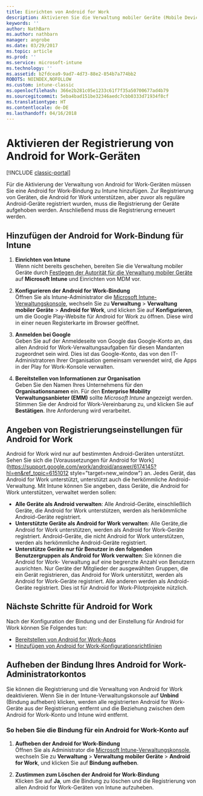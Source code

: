 ```yaml
---
title: Einrichten von Android for Work
description: Aktivieren Sie die Verwaltung mobiler Geräte (Mobile Device Management, MDM) für Android for Work-Geräte mit Microsoft Intune.
keywords: ''
author: NathBarn
ms.author: nathbarn
manager: angrobe
ms.date: 03/29/2017
ms.topic: article
ms.prod: ''
ms.service: microsoft-intune
ms.technology: ''
ms.assetid: b2fdcea9-9ad7-4d73-88e2-854b7a774bb2
ROBOTS: NOINDEX,NOFOLLOW
ms.custom: intune-classic
ms.openlocfilehash: 366e2b281c05e1233c61f7f35a50700677ad4b79
ms.sourcegitcommit: 5eba4bad151be32346aedc7cbb0333d71934f8cf
ms.translationtype: HT
ms.contentlocale: de-DE
ms.lasthandoff: 04/16/2018
---
```

# <a name="enable-enrollment-of-android-for-work-devices"></a>Aktivieren der Registrierung von Android for Work-Geräten

[!INCLUDE [classic-portal](../includes/classic-portal.md)]

Für die Aktivierung der Verwaltung von Android for Work-Geräten müssen Sie eine Android for Work-Bindung zu Intune hinzufügen. Zur Registrierung von Geräten, die Android for Work unterstützen, aber zuvor als reguläre Android-Geräte registriert wurden, muss die Registrierung der Geräte aufgehoben werden. Anschließend muss die Registrierung erneuert werden.

## <a name="add-android-for-work-binding-for-intune"></a>Hinzufügen der Android for Work-Bindung für Intune

1. **Einrichten von Intune**<br>
Wenn nicht bereits geschehen, bereiten Sie die Verwaltung mobiler Geräte durch [Festlegen der Autorität für die Verwaltung mobiler Geräte](/intune-classic/get-started/start-with-a-paid-subscription-to-microsoft-intune-step-8#enable-device-enrollment) auf **Microsoft Intune** und Einrichten von MDM vor.

2. **Konfigurieren der Android for Work-Bindung**<br>
    Öffnen Sie als Intune-Administrator die [Microsoft Intune-Verwaltungskonsole](https://manage.microsoft.com), wechseln Sie zu **Verwaltung** &gt; **Verwaltung mobiler Geräte** &gt; **Android for Work**, und klicken Sie auf **Konfigurieren**, um die Google Play-Website für Android for Work zu öffnen. Diese wird in einer neuen Registerkarte im Browser geöffnet.

3. **Anmelden bei Google**<br>
   Geben Sie auf der Anmeldeseite von Google das Google-Konto an, das allen Android for Work-Verwaltungsaufgaben für diesen Mandanten zugeordnet sein wird. Dies ist das Google-Konto, das von den IT-Administratoren Ihrer Organisation gemeinsam verwendet wird, die Apps in der Play for Work-Konsole verwalten.

4. **Bereitstellen von Informationen zur Organisation**<br>
   Geben Sie den Namen Ihres Unternehmens für den **Organisationsnamen** ein. Für den **Enterprise Mobility Verwaltungsanbieter (EMM)** sollte *Microsoft Intune* angezeigt werden. Stimmen Sie der Android for Work-Vereinbarung zu, und klicken Sie auf **Bestätigen**. Ihre Anforderung wird verarbeitet.

## <a name="specify-android-for-work-enrollment-settings"></a>Angeben von Registrierungseinstellungen für Android for Work
   Android for Work wird nur auf bestimmten Android-Geräten unterstützt. Sehen Sie sich die [Voraussetzungen für Android for Work](https://support.google.com/work/android/answer/6174145?hl=en&ref_topic=6151012 style="target=new_window") an.  Jedes Gerät, das Android for Work unterstützt, unterstützt auch die herkömmliche Android-Verwaltung.  Mit Intune können Sie angeben, dass Geräte, die Android for Work unterstützen, verwaltet werden sollen:

   - **Alle Geräte als Android verwalten**: Alle Android-Geräte, einschließlich Geräte, die Android for Work unterstützen, werden als herkömmliche Android-Geräte registriert.
   - **Unterstützte Geräte als Android for Work verwalten**: Alle Geräte,die Android for Work unterstützen, werden als Android for Work-Geräte registriert. Android-Geräte, die nicht Android for Work unterstützen, werden als herkömmliche Android-Geräte registriert.
   - **Unterstütze Geräte nur für Benutzer in den folgenden Benutzergruppen als Android for Work verwalten**: Sie können die Android for Work- Verwaltung auf eine begrenzte Anzahl von Benutzern ausrichten. Nur Geräte der Mitglieder der ausgewählten Gruppen, die ein Gerät registrieren, das Android for Work unterstützt, werden als Android for Work-Geräte registriert. Alle anderen werden als Android-Geräte registriert. Dies ist für Android for Work-Pilotprojekte nützlich.

## <a name="next-steps-for-android-for-work"></a>Nächste Schritte für Android for Work
Nach der Konfiguration der Bindung und der Einstellung für Android for Work können Sie Folgendes tun:
- [Bereitstellen von Android for Work-Apps](android-for-work-apps.md)
- [Hinzufügen von Android for Work-Konfigurationsrichtlinien](android-for-work-policy-settings-in-microsoft-intune.md)

## <a name="unbinding-your-android-for-work-administrative-account"></a>Aufheben der Bindung Ihres Android for Work-Administratorkontos

Sie können die Registrierung und die Verwaltung von Android for Work deaktivieren. Wenn Sie in der Intune-Verwaltungskonsole auf **Unbind** (Bindung aufheben) klicken, werden alle registrierten Android for Work-Geräte aus der Registrierung entfernt und die Beziehung zwischen dem Android for Work-Konto und Intune wird entfernt.

### <a name="how-to-unbind-an-android-for-work-account"></a>So heben Sie die Bindung für ein Android for Work-Konto auf

1. **Aufheben der Android for Work-Bindung**<br>
    Öffnen Sie als Administrator die [Microsoft Intune-Verwaltungskonsole](https://manage.microsoft.com), wechseln Sie zu **Verwaltung** &gt; **Verwaltung mobiler Geräte** &gt; **Android for Work**, und klicken Sie auf **Bindung aufheben**.

2. **Zustimmen zum Löschen der Android for Work-Bindung**<br>
  Klicken Sie auf **Ja**, um die Bindung zu löschen und die Registrierung von allen Android for Work-Geräten von Intune aufzuheben.
